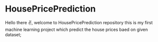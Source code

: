 # HousePricePrediction 
Hello there ✌️, welcome to HousePricePrediction repository
this is my first machine learning project which predict the house prices baed on given dataset;
